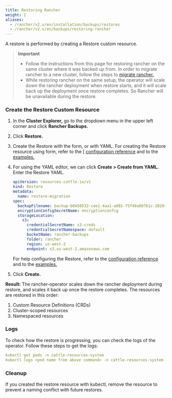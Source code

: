 ```yaml
---
title: Restoring Rancher
weight: 2
aliases:
  - /rancher/v2.x/en/installation/backups/restores
  - /rancher/v2.x/en/backups/restoring-rancher
---
```


A restore is performed by creating a Restore custom resource. 

> **Important**
>
> * Follow the instructions from this page for restoring rancher on the same cluster where it was backed up from. In order to migrate rancher to a new cluster, follow the steps to [migrate rancher.](../migrating-rancher)  
> * While restoring rancher on the same setup, the operator will scale down the rancher deployment when restore starts, and it will scale back up the deployment once restore completes. So Rancher will be unavailable during the restore.

### Create the Restore Custom Resource

1. In the **Cluster Explorer,** go to the dropdown menu in the upper left corner and click **Rancher Backups.**
1. Click **Restore.**
1. Create the Restore with the form, or with YAML.  For creating the Restore resource using form, refer to the [ [configuration reference]({{<baseurl>}}/rancher/v2.5/en/backups/v2.5/configuration/restore-config/) and to the [examples.]({{<baseurl>}}/rancher/v2.5/en/backups/v2.5/examples/)
1. For using the YAML editor, we can click **Create > Create from YAML.** Enter the Restore YAML.

    ```yaml
    apiVersion: resources.cattle.io/v1
	kind: Restore
	metadata:
	  name: restore-migration
	spec:
	  backupFilename: backup-b0450532-cee1-4aa1-a881-f5f48a007b1c-2020-09-15T07-27-09Z.tar.gz
	  encryptionConfigSecretName: encryptionconfig
	  storageLocation:
	    s3:
	      credentialSecretName: s3-creds
	      credentialSecretNamespace: default
	      bucketName: rancher-backups
	      folder: rancher
	      region: us-west-2
	      endpoint: s3.us-west-2.amazonaws.com
      ```

      For help configuring the Restore, refer to the [configuration reference]({{<baseurl>}}/rancher/v2.5/en/backups/v2.5/configuration/restore-config/) and to the [examples.]({{<baseurl>}}/rancher/v2.5/en/backups/v2.5/examples/)

1. Click **Create.**

**Result:** The rancher-operator scales down the rancher deployment during restore, and scales it back up once the restore completes. The resources are restored in this order:

1. Custom Resource Definitions (CRDs)
2. Cluster-scoped resources
3. Namespaced resources

### Logs

To check how the restore is progressing, you can check the logs of the operator. Follow these steps to get the logs:

```yaml
kubectl get pods -n cattle-resources-system
kubectl logs <pod name from above command> -n cattle-resources-system -f
```

### Cleanup

If you created the restore resource with kubectl, remove the resource to prevent a naming conflict with future restores.

